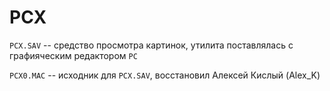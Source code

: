 ﻿# PCX

`PCX.SAV` -- средство просмотра картинок, утилита поставлялась с графияческим редактором `PC`

`PCX0.MAC` -- исходник для `PCX.SAV`, восстановил Алексей Кислый (Alex_K)
